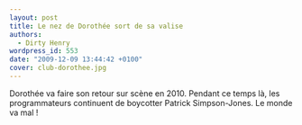 ```yaml
---
layout: post
title: Le nez de Dorothée sort de sa valise
authors:
  - Dirty Henry
wordpress_id: 553
date: "2009-12-09 13:44:42 +0100"
cover: club-dorothee.jpg
---
```


Dorothée va faire son retour sur scène en 2010. Pendant ce temps là, les
programmateurs continuent de boycotter Patrick Simpson-Jones. Le monde va mal !
